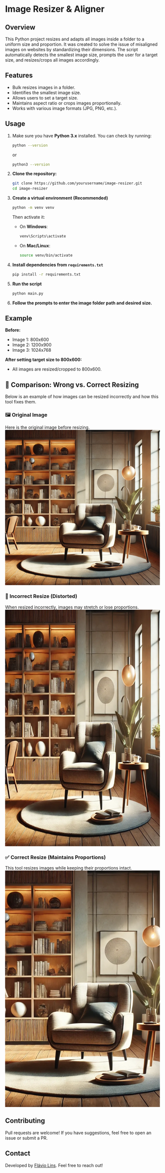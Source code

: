 # Image Resizer & Aligner

## Overview

This Python project resizes and adapts all images inside a folder to a uniform size and proportion. It was created to solve the issue of misaligned images on websites by standardizing their dimensions. The script automatically detects the smallest image size, prompts the user for a target size, and resizes/crops all images accordingly.

## Features

- Bulk resizes images in a folder.
- Identifies the smallest image size.
- Allows users to set a target size.
- Maintains aspect ratio or crops images proportionally.
- Works with various image formats (JPG, PNG, etc.).

## Usage

1. Make sure you have **Python 3.x** installed. You can check by running:

   ```sh
   python --version
   ```

   or

   ```sh
   python3 --version
   ```

2. **Clone the repository:**

   ```sh
   git clone https://github.com/yourusername/image-resizer.git
   cd image-resizer
   ```

3. **Create a virtual environment (Recommended)**
   ```sh
   python -m venv venv
   ```
   Then activate it:
   - On **Windows**:
     ```sh
     venv\Scripts\activate
     ```
   - On **Mac/Linux**:
     ```sh
     source venv/bin/activate
     ```
4. **Install dependencies from `requirements.txt`**
   ```sh
   pip install -r requirements.txt
   ```
5. **Run the script**
   ```sh
   python main.py
   ```
6. **Follow the prompts to enter the image folder path and desired size.**

## Example

**Before:**

- Image 1: 800x600
- Image 2: 1200x900
- Image 3: 1024x768

**After setting target size to 800x600:**

- All images are resized/cropped to 800x600.

## 📸 Comparison: Wrong vs. Correct Resizing

Below is an example of how images can be resized incorrectly and how this tool fixes them.

### 🖼️ Original Image

Here is the original image before resizing.  
![Original Image](assets/original.webp)

### 🛑 Incorrect Resize (Distorted)

When resized incorrectly, images may stretch or lose proportions.  
![Incorrect Resize](assets/incorrect_original2.webp)

### ✅ Correct Resize (Maintains Proportions)

This tool resizes images while keeping their proportions intact.  
![Correctly Resized](assets/correct_adjusted_original.webp)

## Contributing

Pull requests are welcome! If you have suggestions, feel free to open an issue or submit a PR.

## Contact

Developed by [Flávio Lins](https://www.linkedin.com/in/flaviolins/). Feel free to reach out!
